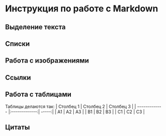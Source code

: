    # Инструкция по работе с Markdown

   ## Выделение текста

   ## Списки

   ## Работа с изображениями

   ## Ссылки

## Работа с таблицами

Таблицы делаются так:
| Столбец 1 | Столбец 2 | Столбец 3  |
| ------------- |:-------------:| -----:|
| A1     | A2 | A3 |
| B1   | B2      |   B3 |
| C1 | C2     |   C3 |


   ## Цитаты 



   